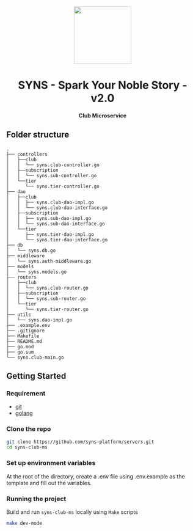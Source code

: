 <p align="center">
<br />
<a href="https://github.com/syns-platform/servers"><img src="https://github.com/syns-platform/materials/blob/master/logo.svg?raw=true" width="150" alt=""/></a>
<h1 align="center">SYNS - Spark Your Noble Story - v2.0</h1>
<h4 align="center">Club Microservice</h4>

## Folder structure

    .
    ├── controllers
    │   ├──club
    │   │  └── syns.club-controller.go
    │   ├──subscription
    │   │  └── syns.sub-controller.go
    │   └──tier
    │      └── syns.tier-controller.go
    ├── dao
    │   ├──club
    │   │  ├── syns.club-dao-impl.go
    │   │  └── syns.club-dao-interface.go
    │   ├──subscription
    │   │  ├── syns.sub-dao-impl.go
    │   │  └── syns.sub-dao-interface.go
    │   └──tier
    │      ├── syns.tier-dao-impl.go
    │      └── syns.tier-dao-interface.go
    ├── db
    │   └── syns.db.go
    ├── middleware
    │   └── syns.auth-middleware.go
    ├── models
    │   └── syns.models.go
    ├── routers
    │   ├──club
    │   │  └── syns.club-router.go
    │   ├──subscription
    │   │  └── syns.sub-router.go
    │   └──tier
    │      └── syns.tier-router.go
    ├── utils
    │   └── syns.dao-impl.go
    ├── .example.env
    ├── .gitignore
    ├── Makefile
    ├── README.md
    ├── go.mod
    ├── go.sum
    └── syns.club-main.go

## Getting Started

### Requirement

- [git](https://git-scm.com/)
- [golang](https://go.dev/)
<!-- - [docker](https://www.docker.com/) -->

### Clone the repo

```bash
git clone https://github.com/syns-platform/servers.git
cd syns-club-ms
```

### Set up environment variables

At the root of the directory, create a .env file using .env.example as the template and fill out the variables.

### Running the project

Build and run `syns-club-ms` locally using `Make` scripts

```bash
make dev-mode
```

<!-- 2. Build and run `agent` on Docker using `Make` scripts

```bash
make build-app
``` -->
